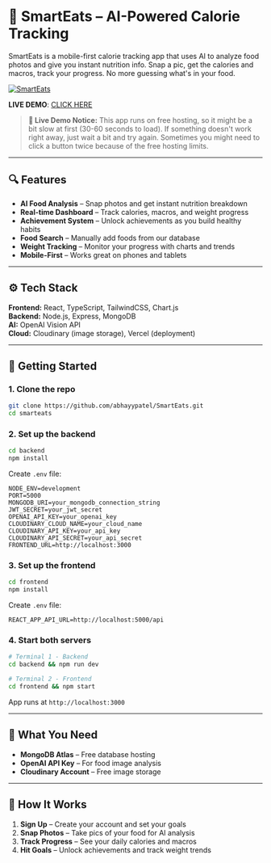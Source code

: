 # 🍎 SmartEats – AI-Powered Calorie Tracking

SmartEats is a mobile-first calorie tracking app that uses AI to analyze food photos and give you instant nutrition info. Snap a pic, get the calories and macros, track your progress. No more guessing what's in your food.

[![SmartEats](https://img.shields.io/badge/SmartEats-AI%20Calorie%20Tracker-4F46E5?style=for-the-badge)](https://github.com/yourusername/smarteats)

**LIVE DEMO**: [CLICK HERE](https://smarteats-delta.vercel.app/)

> **📢 Live Demo Notice:** This app runs on free hosting, so it might be a bit slow at first (30-60 seconds to load). If something doesn't work right away, just wait a bit and try again. Sometimes you might need to click a button twice because of the free hosting limits.

---

## 🔍 Features

- **AI Food Analysis** – Snap photos and get instant nutrition breakdown
- **Real-time Dashboard** – Track calories, macros, and weight progress  
- **Achievement System** – Unlock achievements as you build healthy habits
- **Food Search** – Manually add foods from our database
- **Weight Tracking** – Monitor your progress with charts and trends
- **Mobile-First** – Works great on phones and tablets

---

## ⚙️ Tech Stack

**Frontend:** React, TypeScript, TailwindCSS, Chart.js  
**Backend:** Node.js, Express, MongoDB  
**AI:** OpenAI Vision API  
**Cloud:** Cloudinary (image storage), Vercel (deployment)

---

## 🚀 Getting Started

### 1. Clone the repo

```bash
git clone https://github.com/abhayypatel/SmartEats.git
cd smarteats
```

### 2. Set up the backend

```bash
cd backend
npm install
```

Create `.env` file:
```env
NODE_ENV=development
PORT=5000
MONGODB_URI=your_mongodb_connection_string
JWT_SECRET=your_jwt_secret
OPENAI_API_KEY=your_openai_key
CLOUDINARY_CLOUD_NAME=your_cloud_name
CLOUDINARY_API_KEY=your_api_key
CLOUDINARY_API_SECRET=your_api_secret
FRONTEND_URL=http://localhost:3000
```

### 3. Set up the frontend

```bash
cd frontend
npm install
```

Create `.env` file:
```env
REACT_APP_API_URL=http://localhost:5000/api
```

### 4. Start both servers

```bash
# Terminal 1 - Backend
cd backend && npm run dev

# Terminal 2 - Frontend  
cd frontend && npm start
```

App runs at `http://localhost:3000`

---

## 🔑 What You Need

- **MongoDB Atlas** – Free database hosting
- **OpenAI API Key** – For food image analysis
- **Cloudinary Account** – Free image storage

---

## 📱 How It Works

1. **Sign Up** – Create your account and set your goals
2. **Snap Photos** – Take pics of your food for AI analysis
3. **Track Progress** – See your daily calories and macros
4. **Hit Goals** – Unlock achievements and track weight trends
